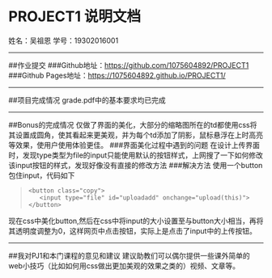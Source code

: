 PROJECT1 说明文档
==========
姓名：吴祖恩
学号：19302016001

-------------------

##作业提交
###Github地址：https://github.com/1075604892/PROJECT1
###Github Pages地址：https://1075604892.github.io/PROJECT1/

-------------------

##项目完成情况
grade.pdf中的基本要求均已完成

-------------------

##Bonus的完成情况
仅做了界面的美化，大部分的缩略图所在的td都使用css将其设置成圆角，使其看起来更美观，并为每个td添加了阴影，鼠标悬浮在上时高亮等效果，使用户使用体验更佳。
###界面美化过程中遇到的问题
在设计上传界面时，发现type类型为file的input只能使用默认的按钮样式，上网搜了一下如何修改该input按钮的样式，发现好像没有直接的修改方法
###解决方法
使用一个button包住input，代码如下
>```
><button class="copy">
>    <input type="file" id="uploadadd" onchange="upload(this)">
></button>
>```
现在css中美化button,然后在css中将input的大小设置至与button大小相当，再将其透明度调整为0，这样网页中点击按钮，实际上是点击了input中的上传按钮。

-------------------

##我对PJ1和本门课程的意见和建议
建议助教们可以偶尔提供一些课外简单的web小技巧（比如如何用css做出更加美观的效果之类的）视频、文章等。